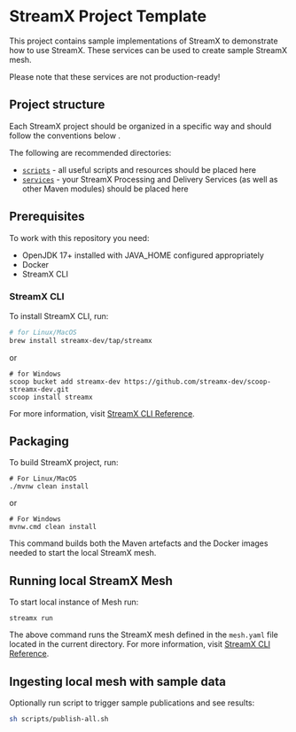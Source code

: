 # StreamX Project Template

This project contains sample implementations of StreamX to demonstrate how to use StreamX.
These services can be used to create sample StreamX mesh.

Please note that these services are not production-ready!

## Project structure

Each StreamX project should be organized in a specific way and should follow the conventions below .

The following are recommended directories:

[//]: # (* TODO `configs`)
[//]: # (* TODO `secrets`)
* [`scripts`](./scripts/README.md) - all useful scripts and resources should be placed here
* [`services`](./services/README.md) - your StreamX Processing and Delivery Services (as well as other Maven modules) should be placed here


[//]: # (* TODO `mesh.yaml`)
[//]: # (* TODO `pom.xml`)
[//]: # (* TODO `pom.xml`)

## Prerequisites

To work with this repository you need:
* OpenJDK 17+ installed with JAVA_HOME configured appropriately
* Docker
* StreamX CLI

### StreamX CLI

To install StreamX CLI, run:
```sh
# for Linux/MacOS
brew install streamx-dev/tap/streamx
```
or
```shell
# for Windows
scoop bucket add streamx-dev https://github.com/streamx-dev/scoop-streamx-dev.git
scoop install streamx
```

For more information, visit [StreamX CLI Reference](https://www.streamx.dev/guides/streamx-command-line-interface-reference.html#_installing_the_cli).

## Packaging

To build StreamX project, run:
```shell
# For Linux/MacOS
./mvnw clean install
```
or 
```shell
# For Windows
mvnw.cmd clean install
```

This command builds both the Maven artefacts and the Docker images needed to start the local StreamX mesh.

## Running local StreamX Mesh

To start local instance of Mesh run:

```shell
streamx run
```
The above command runs the StreamX mesh defined in the `mesh.yaml` file located in the current directory.
For more information, visit [StreamX CLI Reference](https://www.streamx.dev/guides/streamx-command-line-interface-reference.html#_streamx_run).

## Ingesting local mesh with sample data

Optionally run script to trigger sample publications and see results:

```bash
sh scripts/publish-all.sh
```

